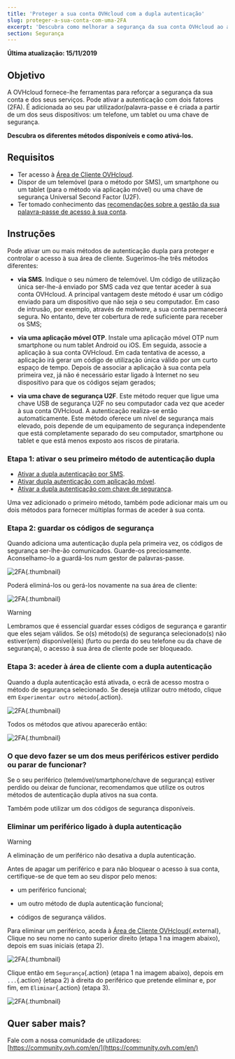 ```yaml
---
title: 'Proteger a sua conta OVHcloud com a dupla autenticação'
slug: proteger-a-sua-conta-com-uma-2FA
excerpt: 'Descubra como melhorar a segurança da sua conta OVHcloud ao ativar a dupla autenticação'
section: Segurança
---
```


**Última atualização: 15/11/2019**

## Objetivo

A OVHcloud fornece-lhe ferramentas para reforçar a segurança da sua conta e dos seus serviços.
Pode ativar a autenticação com dois fatores (2FA). É adicionada ao seu par utilizador/palavra-passe e é criada a partir de um dos seus dispositivos: um telefone, um tablet ou uma chave de segurança. 

**Descubra os diferentes métodos disponíveis e como ativá-los.**

## Requisitos

- Ter acesso à [Área de Cliente OVHcloud](https://www.ovh.com/auth/?action=gotomanager&from=https://www.ovh.pt/&ovhSubsidiary=pt).
- Dispor de um telemóvel (para o método por SMS), um smartphone ou um tablet (para o método via aplicação móvel) ou uma chave de segurança Universal Second Factor (U2F).
- Ter tomado conhecimento das [recomendações sobre a gestão da sua palavra-passe de acesso à sua conta](https://docs.ovh.com/pt/customer/gerir-a-palavra-passe/).

## Instruções

Pode ativar um ou mais métodos de autenticação dupla para proteger e controlar o acesso à sua área de cliente.
Sugerimos-lhe três métodos diferentes:

- **via SMS**. Indique o seu número de telemóvel. Um código de utilização única ser-lhe-á enviado por SMS cada vez que tentar aceder à sua conta OVHcloud. A principal vantagem deste método é usar um código enviado para um dispositivo que não seja o seu computador. Em caso de intrusão, por exemplo, através de <i>malware</i>, a sua conta permanecerá segura. No entanto, deve ter cobertura de rede suficiente para receber os SMS;

- **via uma aplicação móvel OTP**. Instale uma aplicação móvel OTP num smartphone ou num tablet Android ou iOS. Em seguida, associe a aplicação à sua conta OVHcloud. Em cada tentativa de acesso, a aplicação irá gerar um código de utilização única válido por um curto espaço de tempo.
Depois de associar a aplicação à sua conta pela primeira vez, já não é necessário estar ligado à Internet no seu dispositivo para que os códigos sejam gerados;

- **via uma chave de segurança U2F**. Este método requer que ligue uma chave USB de segurança U2F no seu computador cada vez que aceder à sua conta OVHcloud. A autenticação realiza-se então automaticamente. Este método oferece um nível de segurança mais elevado, pois depende de um equipamento de segurança independente que está completamente separado do seu computador, smartphone ou tablet e que está menos exposto aos riscos de pirataria.

### Etapa 1: ativar o seu primeiro método de autenticação dupla

- [Ativar a dupla autenticação por SMS](https://docs.ovh.com/pt/customer/ativar-a-dupla-autenticacao-por-sms/).
- [Ativar dupla autenticação com aplicação móvel](https://docs.ovh.com/pt/customer/ativar-a-dupla-autenticacao-com-aplicacao-movel/).
- [Ativar a dupla autenticação com chave de segurança](https://docs.ovh.com/pt/customer/ativar-a-dupla-autenticacao-com-chave-de-seguranca/).

Uma vez adicionado o primeiro método, também pode adicionar mais um ou dois métodos para fornecer múltiplas formas de aceder à sua conta.

### Etapa 2: guardar os códigos de segurança

Quando adiciona uma autenticação dupla pela primeira vez, os códigos de segurança ser-lhe-ão comunicados. Guarde-os preciosamente. Aconselhamo-lo a guardá-los num gestor de palavras-passe.

![2FA](images/2facodes.png){.thumbnail}

Poderá eliminá-los ou gerá-los novamente na sua área de cliente:

![2FA](images/2facodesaction.png){.thumbnail}

> [!warning]
>
> Lembramos que é essencial guardar esses códigos de segurança e garantir que eles sejam válidos. Se o(s) método(s) de segurança selecionado(s) não estiver(em) disponível(eis) (furto ou perda do seu telefone ou da chave de segurança), o acesso à sua área de cliente pode ser bloqueado.
> 

### Etapa 3: aceder à área de cliente com a dupla autenticação

Quando a dupla autenticação está ativada, o ecrã de acesso mostra o método de segurança selecionado. Se deseja utilizar outro método, clique em `Experimentar outro método`{.action}.

![2FA](images/2fasmsloginedit.png){.thumbnail}

Todos os métodos que ativou aparecerão então:

![2FA](images/2faloginchoice.png){.thumbnail}

### O que devo fazer se um dos meus periféricos estiver perdido ou parar de funcionar?

Se o seu periférico (telemóvel/smartphone/chave de segurança) estiver perdido ou deixar de funcionar, recomendamos que utilize os outros métodos de autenticação dupla ativos na sua conta.

Também pode utilizar um dos códigos de segurança disponíveis. 


### Eliminar um periférico ligado à dupla autenticação

> [!warning]
>
> A eliminação de um periférico não desativa a dupla autenticação. 
> 
> Antes de apagar um periférico e para não bloquear o acesso à sua conta, certifique-se de que tem ao seu dispor pelo menos:
> 
> - um periférico funcional;
> 
> - um outro método de dupla autenticação funcional; 
> 
> - códigos de segurança válidos.
> 

Para eliminar um periférico, aceda à [Área de Cliente OVHcloud](https://www.ovh.com/auth/?action=gotomanager&from=https://www.ovh.pt/&ovhSubsidiary=pt){.external}, Clique no seu nome no canto superior direito (etapa 1 na imagem abaixo), depois em suas iniciais (etapa 2). 

![2FA](images/hub2FAb.png){.thumbnail}

Clique então em `Segurança`{.action} (etapa 1 na imagem abaixo), depois em `...`{.action} (etapa 2) à direita do periférico que pretende eliminar e, por fim, em `Eliminar`{.action} (etapa 3).

![2FA](images/hub2FAc.png){.thumbnail}


## Quer saber mais?

Fale com a nossa comunidade de utilizadores: [https://community.ovh.com/en/](https://community.ovh.com/en/)